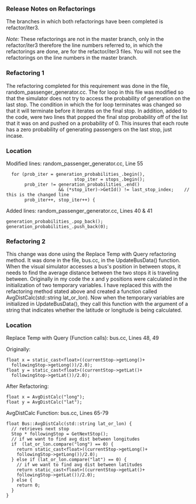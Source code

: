 ### Release Notes on Refactorings
The branches in which both refactorings have been completed is refactor/iter3.

*Note:* These refactorings are not in the master branch, only in the refactor/iter3 therefore
the line numbers referred to, in which the refactorings are done, are for the refactor/iter3 files.
You will not see the refactorings on the line numbers in the master branch.


### Refactoring 1
The refactoring completed for this requirement was done in the file, random_passenger_generator.cc.
The for loop in this file was modified so that the simulator does not try to access the probability
of generation on the last stop.  The condition in which the for loop terminates was changed so that
it will terminate before it iterates on the final stop.  In addition, added to the code, were two 
lines that popped the final stop probability off of the list that it was on and pushed on a probability
of 0.  This insures that each route has a zero probability of generating passengers on the last stop,
just incase.

### Location
Modified lines:
random_passenger_generator.cc, Line 55
```
  for (prob_iter = generation_probabilities_.begin(),
                          stop_iter = stops_.begin();
       prob_iter != generation_probabilities_.end()
                    && (*stop_iter)->GetId() != last_stop_index;    // this is the changed line
       prob_iter++, stop_iter++) {
```

Added lines:
random_passenger_generator.cc, Lines 40 & 41
```
generation_probabilities_.pop_back();
generation_probabilities_.push_back(0);
```

### Refactoring 2
This change was done using the Replace Temp with Query refactoring method.  It was done in the file,
bus.cc, in the UpdateBusData() function.  When the visual simulator accesses a bus's position in between stops, 
it needs to find the average distance between the two stops it is traveling between.  Originally in my code the
x and y positions were calculated in the initialization of two temporary variables.  I have replaced this with the
refactoring method stated above and created a function called AvgDistCalc(std::string lat_or_lon).
Now when the temporary variables are initialized in UpdateBusData(), they call this function with the argument of
a string that indicates whether the latitude or longitude is being calculated.

### Location
Replace Temp with Query (Function calls):
bus.cc, Lines 48, 49

Originally:
```
float x = static_cast<float>((currentStop->getLong()+
  followingStop->getLong())/2.0);
float y = static_cast<float>((currentStop->getLat()+
  followingStop->getLat())/2.0);
```

After Refactoring:
```
float x = AvgDistCalc("long");
float y = AvgDistCalc("lat");
```

AvgDistCalc Function:
bus.cc, Lines 65-79
```
float Bus::AvgDistCalc(std::string lat_or_lon) {
  // retrieves next stop
  Stop * followingStop = GetNextStop();
  // if we want to find avg dist between longitudes
  if  (lat_or_lon.compare("long") == 0) {
    return static_cast<float>((currentStop->getLong()+
    followingStop->getLong())/2.0);
  } else if (lat_or_lon.compare("lat") == 0) {
    // if we want to find avg dist between latitudes
    return static_cast<float>((currentStop->getLat()+
    followingStop->getLat())/2.0);
  } else {
    return 0;
  }
}
```
